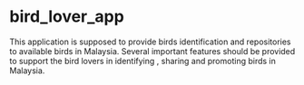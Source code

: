 # bird_lover_app
This application is supposed to provide birds identification and repositories to available birds in Malaysia.  Several important features should be provided to support the bird lovers in identifying , sharing and promoting birds in Malaysia. 
